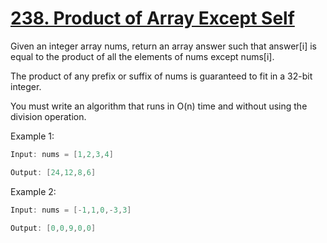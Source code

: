 # [238. Product of Array Except Self](https://leetcode.com/problems/product-of-array-except-self/description/)

Given an integer array nums, return an array answer such that answer[i] is equal to the product of all the elements of nums except nums[i].

The product of any prefix or suffix of nums is guaranteed to fit in a 32-bit integer.

You must write an algorithm that runs in O(n) time and without using the division operation.


Example 1:
```java
Input: nums = [1,2,3,4]

Output: [24,12,8,6]
```

Example 2:
```java
Input: nums = [-1,1,0,-3,3]

Output: [0,0,9,0,0]

```

